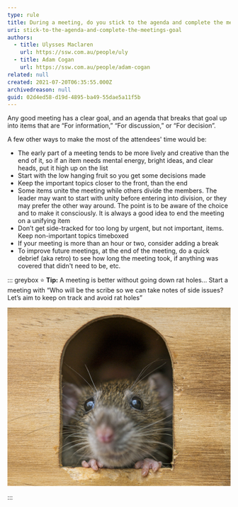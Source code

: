 ```yaml
---
type: rule
title: During a meeting, do you stick to the agenda and complete the meeting's goal?
uri: stick-to-the-agenda-and-complete-the-meetings-goal
authors:
  - title: Ulysses Maclaren
    url: https://ssw.com.au/people/uly
  - title: Adam Cogan
    url: https://ssw.com.au/people/adam-cogan
related: null
created: 2021-07-20T06:35:55.000Z
archivedreason: null
guid: 02d4ed58-d19d-4895-ba49-55dae5a11f5b
---
```

Any good meeting has a clear goal, and an agenda that breaks that goal up into items that are “For information,” “For discussion,” or “For decision”. 

<!--endintro-->

A few other ways to make the most of the attendees' time would be:

* The early part of a meeting tends to be more lively and creative than the end of it, so if an item needs mental energy, bright ideas, and clear heads, put it high up on the list
* Start with the low hanging fruit so you get some decisions made
* Keep the important topics closer to the front, than the end
* Some items unite the meeting while others divide the members. The leader may want to start with unity before entering into division, or they may prefer the other way around. The point is to be aware of the choice and to make it consciously. It is always a good idea to end the meeting on a unifying item
* Don’t get side-tracked for too long by urgent, but not important, items. Keep non-important topics timeboxed
* If your meeting is more than an hour or two, consider adding a break
* To improve future meetings, at the end of the meeting, do a quick debrief (aka retro) to see how long the meeting took, if anything was covered that didn't need to be, etc.

::: greybox
⭐ **Tip:** A meeting is better without going down rat holes... Start a meeting with 
“Who will be the scribe so we can take notes of side issues?  Let’s aim to keep on track and avoid rat holes”

![Figure: Don't go down rat holes](/rules/stick-to-the-agenda-and-complete-the-meetings-goal/rathole.jpeg)

:::

